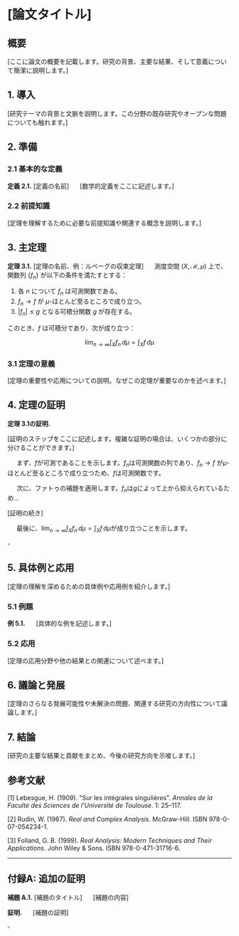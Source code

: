 # [論文タイトル]

## 概要

[ここに論文の概要を記載します。研究の背景、主要な結果、そして意義について簡潔に説明します。]

## 1. 導入

[研究テーマの背景と文脈を説明します。この分野の既存研究やオープンな問題についても触れます。]

## 2. 準備

### 2.1 基本的な定義

**定義 2.1.** [定義の名前] 
$\quad$ [数学的定義をここに記述します。]

### 2.2 前提知識

[定理を理解するために必要な前提知識や関連する概念を説明します。]

## 3. 主定理

**定理 3.1.** [定理の名前、例：ルベーグの収束定理] 
$\quad$ 測度空間 $(X, \mathcal{M}, \mu)$ 上で、関数列 $\{f_n\}$ が以下の条件を満たすとする：

1. 各 $n$ について $f_n$ は可測関数である。
2. $f_n \to f$ が $\mu$-ほとんど至るところで成り立つ。
3. $|f_n| \leq g$ となる可積分関数 $g$ が存在する。

このとき、$f$ は可積分であり、次が成り立つ：

$$\lim_{n \to \infty} \int_X f_n \, d\mu = \int_X f \, d\mu$$

### 3.1 定理の意義

[定理の重要性や応用についての説明。なぜこの定理が重要なのかを述べます。]

## 4. 定理の証明

**定理 3.1の証明.**

[証明のステップをここに記述します。複雑な証明の場合は、いくつかの部分に分けることができます。]

$\quad$ まず、$f$が可測であることを示します。$f_n$は可測関数の列であり、$f_n \to f$ が$\mu$-ほとんど至るところで成り立つため、$f$は可測関数です。

$\quad$ 次に、ファトゥの補題を適用します。$f_n$は$g$によって上から抑えられているため...

[証明の続き]

$\quad$ 最後に、$\lim_{n \to \infty} \int_X f_n \, d\mu = \int_X f \, d\mu$が成り立つことを示します。

$\square$

## 5. 具体例と応用

[定理の理解を深めるための具体例や応用例を紹介します。]

### 5.1 例題

**例 5.1.**
$\quad$ [具体的な例を記述します。]

### 5.2 応用

[定理の応用分野や他の結果との関連について述べます。]

## 6. 議論と発展

[定理のさらなる発展可能性や未解決の問題、関連する研究の方向性について議論します。]

## 7. 結論

[研究の主要な結果と貢献をまとめ、今後の研究方向を示唆します。]

## 参考文献

[1] Lebesgue, H. (1909). "Sur les intégrales singulières". *Annales de la Faculté des Sciences de l'Université de Toulouse*. 1: 25–117.

[2] Rudin, W. (1987). *Real and Complex Analysis*. McGraw-Hill. ISBN 978-0-07-054234-1.

[3] Folland, G. B. (1999). *Real Analysis: Modern Techniques and Their Applications*. John Wiley & Sons. ISBN 978-0-471-31716-6.

---

## 付録A: 追加の証明

**補題 A.1.** [補題のタイトル]
$\quad$ [補題の内容]

**証明.**
$\quad$ [補題の証明]

$\square$